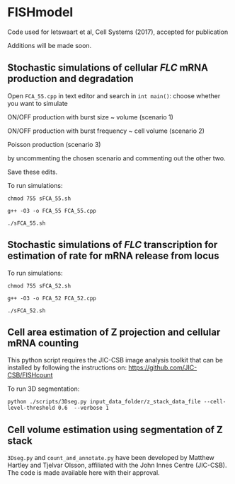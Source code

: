 # FISHmodel
Code used for Ietswaart et al, Cell Systems (2017), accepted for publication

Additions will be made soon.

## Stochastic simulations of cellular *FLC* mRNA production and degradation

Open `FCA_55.cpp` in text editor and search in `int main()`: 
choose whether you want to simulate

ON/OFF production with burst size ~ volume (scenario 1)

ON/OFF production with burst frequency ~ cell volume (scenario 2)

Poisson production (scenario 3)

by uncommenting the chosen scenario and commenting out the other two.

Save these edits.

To run simulations: 

`chmod 755 sFCA_55.sh`

`g++ -O3 -o FCA_55 FCA_55.cpp`
 
`./sFCA_55.sh` 

## Stochastic simulations of *FLC* transcription for estimation of rate for mRNA release from locus

To run simulations: 

`chmod 755 sFCA_52.sh`

`g++ -O3 -o FCA_52 FCA_52.cpp`
 
`./sFCA_52.sh` 

## Cell area estimation of Z projection and cellular mRNA counting

This python script requires the JIC-CSB image analysis toolkit that can be installed by following the instructions on: 
https://github.com/JIC-CSB/FISHcount

To run 3D segmentation: 

`python ./scripts/3Dseg.py input_data_folder/z_stack_data_file --cell-level-threshold 0.6  --verbose 1`

## Cell volume estimation using segmentation of Z stack



`3Dseg.py` and `count_and_annotate.py` have been developed by Matthew Hartley and Tjelvar Olsson, affiliated with the John Innes Centre (JIC-CSB). The code is made available here with their approval.

